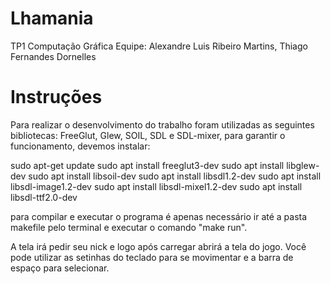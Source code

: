 # Lhamania

TP1 Computação Gráfica
Equipe: Alexandre Luis Ribeiro Martins, Thiago Fernandes Dornelles

# Instruções 

Para realizar o desenvolvimento do trabalho foram utilizadas as seguintes bibliotecas:
FreeGlut, Glew, SOIL, SDL e SDL-mixer,
para garantir o funcionamento, devemos instalar:

sudo apt-get update
sudo apt install freeglut3-dev
sudo apt install libglew-dev
sudo apt install libsoil-dev
sudo apt install libsdl1.2-dev
sudo apt install libsdl-image1.2-dev
sudo apt install libsdl-mixel1.2-dev
sudo apt install libsdl-ttf2.0-dev

para compilar e executar o programa é apenas necessário ir até a pasta makefile pelo terminal
e executar o comando "make run".

A tela irá pedir seu nick e logo após carregar abrirá a tela do jogo.
Você pode utilizar as setinhas do teclado para se movimentar e a barra de espaço para selecionar.
